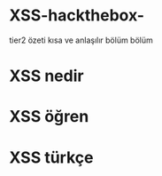 # XSS-hackthebox-
tier2 özeti
kısa ve anlaşılır 
bölüm bölüm


# XSS nedir

# XSS öğren

# XSS türkçe 

